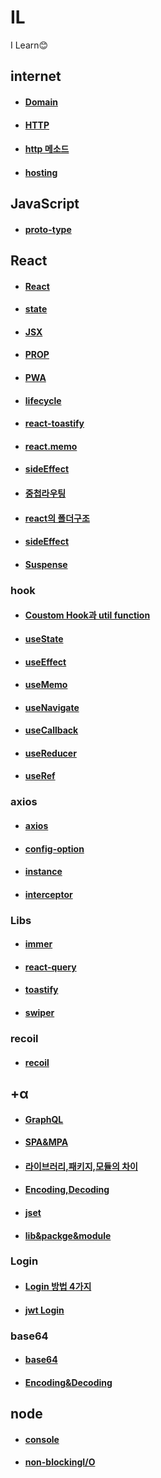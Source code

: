 # IL
I Learn😊
## internet
+ #### [Domain](https://github.com/mini-aron/IL/blob/main/Internet/Domain.md)
+ #### [HTTP](https://github.com/mini-aron/IL/blob/main/Internet/HTTP.md)
+ #### [http 메소드](https://github.com/mini-aron/IL/blob/main/Internet/HTTP%EB%A9%94%EC%86%8C%EB%93%9C.md)
+ #### [hosting](https://github.com/mini-aron/IL/blob/main/Internet/Hosting.md)
## JavaScript
+ #### [proto-type](https://github.com/mini-aron/IL/blob/main/JavaScript/Proto-type.md)
## React
+ #### [React](https://github.com/mini-aron/IL/blob/main/React/react.md)
+ #### [state](https://github.com/mini-aron/IL/blob/main/React/state.md)

+ #### [JSX](https://github.com/mini-aron/IL/blob/main/React/JSX.md)
+ #### [PROP](https://github.com/mini-aron/IL/blob/main/React/PROP.md)
+ #### [PWA](https://github.com/mini-aron/IL/blob/main/React/PWA.md)
+ #### [lifecycle](https://github.com/mini-aron/IL/blob/main/React/lifecycle.md)
+ #### [react-toastify](https://github.com/mini-aron/IL/blob/main/React/react-toastify.md)
+ #### [react.memo](https://github.com/mini-aron/IL/blob/main/React/react.memo.md)
+ #### [sideEffect](https://github.com/mini-aron/IL/blob/main/React/sideEffect.md)
+ #### [중첩라우팅](https://github.com/mini-aron/IL/blob/main/React/%EC%A4%91%EC%B2%A9%EB%9D%BC%EC%9A%B0%ED%8C%85.md)
+ #### [react의 폴더구조](https://github.com/mini-aron/IL/blob/main/React/%ED%8F%B4%EB%8D%94%EA%B5%AC%EC%A1%B0.md)
+ #### [sideEffect](https://github.com/mini-aron/IL/blob/main/React/sideEffect.md)
+ #### [Suspense](https://github.com/mini-aron/IL/blob/main/React/suspense.md)
### hook
+ #### [Coustom Hook과 util function](https://github.com/mini-aron/IL/blob/main/React/hooks/%EC%BB%A4%EC%8A%A4%ED%85%80%ED%9B%85%EA%B3%BC%20%EC%9C%A0%ED%8C%80%ED%95%A8%EC%88%98.md)
+ #### [useState](https://github.com/mini-aron/IL/blob/main/React/hooks/useState.md)
+ #### [useEffect](https://github.com/mini-aron/IL/blob/main/React/hooks/useEffect.md)
+ #### [useMemo](https://github.com/mini-aron/IL/blob/main/React/hooks/useMemo.md)
+ #### [useNavigate](https://github.com/mini-aron/IL/blob/main/React/hooks/useNavigate.md)
+ #### [useCallback](https://github.com/mini-aron/IL/blob/main/React/hooks/useCallback.md)
+ #### [useReducer](https://github.com/mini-aron/IL/blob/main/React/hooks/useReducer.md)
+ #### [useRef](https://github.com/mini-aron/IL/blob/main/React/hooks/useRef.md)

### axios
+ #### [axios](https://github.com/mini-aron/IL/blob/main/React/axios/axios.md)
+ #### [config-option](https://github.com/mini-aron/IL/blob/main/React/axios/axios_config_option.md)
+ #### [instance](https://github.com/mini-aron/IL/blob/main/React/axios/axios_instance.md)
+ #### [interceptor](https://github.com/mini-aron/IL/blob/main/React/axios/axios_interceptor.md)

### Libs
+ #### [immer](https://github.com/mini-aron/IL/blob/main/React/libs/immer.md)
+ #### [react-query](https://github.com/mini-aron/IL/blob/main/React/libs/react-query.md)
+ #### [toastify](https://github.com/mini-aron/IL/blob/main/React/libs/react-toastify.md)
+ #### [swiper](https://github.com/mini-aron/IL/blob/main/React/libs/swiper.md)

### recoil
+ #### [recoil](https://github.com/mini-aron/IL/blob/main/Recoil/recoil.md)

## +α
+ #### [GraphQL](https://github.com/mini-aron/IL/blob/main/%2B%CE%B1/GraphQL/GraphQL.md)
+ #### [SPA&MPA](https://github.com/mini-aron/IL/blob/main/%2B%CE%B1/SPA%26MPA.md)
+ #### [라이브러리,패키지,모듈의 차이](https://github.com/mini-aron/IL/blob/main/%2B%CE%B1/lib%26package%2Cmodule.md)
+ #### [Encoding,Decoding](https://github.com/mini-aron/IL/blob/main/%2B%CE%B1/Encoding%26Decoding.md)
+ #### [jset](https://github.com/mini-aron/IL/blob/main/%2B%CE%B1/Jest.md)
+ #### [lib&packge&module](https://github.com/mini-aron/IL/blob/main/%2B%CE%B1/lib%26package%2Cmodule.md)
### Login
+ #### [Login 방법 4가지](https://github.com/mini-aron/IL/blob/main/%2B%CE%B1/Login/Login%20%EB%B0%A9%EB%B2%954%EA%B0%80%EC%A7%80.md)
+ #### [jwt Login](https://github.com/mini-aron/IL/blob/main/%2B%CE%B1/Login/jwtLogin.md)
### base64
+ #### [base64](https://github.com/mini-aron/IL/blob/main/%2B%CE%B1/base64.md)
+ #### [Encoding&Decoding](https://github.com/mini-aron/IL/blob/main/%2B%CE%B1/base64/Encoding%26Decoding.md)
## node
+ #### [console](https://github.com/mini-aron/IL/blob/main/Node/console.md)
+ #### [non-blockingI/O](https://github.com/mini-aron/IL/blob/main/Node/non-blockingIO.md)
